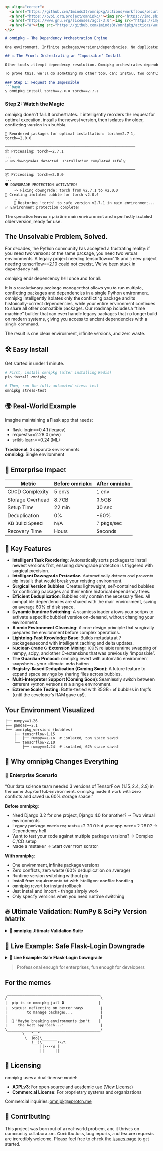 ```markdown
<p align="center">
  <a href="https://github.com/1minds3t/omnipkg/actions/workflows/security_audit.yml"><img src="https://github.com/1minds3t/omnipkg/actions/workflows/security_audit.yml/badge.svg" alt="Security Audit"></a>
  <a href="https://pypi.org/project/omnipkg/"><img src="https://img.shields.io/pypi/v/omnipkg.svg" alt="PyPI version"></a>
  <a href="https://www.gnu.org/licenses/agpl-3.0"><img src="https://img.shields.io/badge/License-AGPLv3-red.svg" alt="License: AGPLv3"></a>
  <a href="#"><img src="https://github.com/1minds3t/omnipkg/actions/workflows/test.yml/badge.svg" alt="Build Status"></a>
</p>

# omnipkg - The Dependency Orchestration Engine

One environment. Infinite packages/versions/dependencies. No duplicates/downgrades ever again. You can significantly reduce your reliance on pipx, uv, conda, Docker, etc. today.

## 💥 The Proof: Orchestrating an "Impossible" Install

Other tools attempt dependency resolution. Omnipkg orchestrates dependency symphonies.

To prove this, we'll do something no other tool can: install two conflicting versions of PyTorch in a single command, provided in the "wrong" order.

### Step 1: Request the Impossible
```bash
$ omnipkg install torch==2.0.0 torch==2.7.1
```

### Step 2: Watch the Magic

omnipkg doesn’t fail. It orchestrates. It intelligently reorders the request for optimal execution, installs the newest version, then isolates the older, conflicting version in a bubble.

```
🔄 Reordered packages for optimal installation: torch==2.7.1, torch==2.0.0

────────────────────────────────────────────────────────────
📦 Processing: torch==2.7.1
...
✅ No downgrades detected. Installation completed safely.

────────────────────────────────────────────────────────────
📦 Processing: torch==2.0.0
...
🛡️ DOWNGRADE PROTECTION ACTIVATED!
    -> Fixing downgrade: torch from v2.7.1 to v2.0.0
🫧 Creating isolated bubble for torch v2.0.0
    ...
    🔄 Restoring 'torch' to safe version v2.7.1 in main environment...
✅ Environment protection complete!
```

The operation leaves a pristine main environment and a perfectly isolated older version, ready for use.

## The Unsolvable Problem, Solved.

For decades, the Python community has accepted a frustrating reality: if you need two versions of the same package, you need two virtual environments. A legacy project needing tensorflow==1.15 and a new project needing tensorflow==2.10 could not coexist. We’ve been stuck in dependency hell.

omnipkg ends dependency hell once and for all.

It is a revolutionary package manager that allows you to run multiple, conflicting packages and dependencies in a single Python environment. omnipkg intelligently isolates only the conflicting package and its historically-correct dependencies, while your entire environment continues to share all other compatible packages. Our roadmap includes a “time machine” builder that can even handle legacy packages that no longer build on modern systems, giving you access to ancient dependencies with a single command.

The result is one clean environment, infinite versions, and zero waste.

## 🛠️ Easy Install

Get started in under 1 minute.

```bash
# First, install omnipkg (after installing Redis)
pip install omnipkg

# Then, run the fully automated stress test
omnipkg stress-test
```

## 🌍 Real-World Example

Imagine maintaining a Flask app that needs:

- flask-login==0.4.1 (legacy)
- requests==2.28.0 (new)
- scikit-learn==0.24 (ML)

**Traditional**: 3 separate environments  
**omnipkg**: Single environment

## 🏢 Enterprise Impact

|Metric          |Before omnipkg|After omnipkg|
|----------------|--------------|-------------|
|CI/CD Complexity|5 envs        |1 env        |
|Storage Overhead|8.7GB         |3.5GB        |
|Setup Time      |22 min        |30 sec       |
|Deduplication   |0%            |~60%         |
|KB Build Speed  |N/A           |7 pkgs/sec   |
|Recovery Time   |Hours         |Seconds      |

## 🧠 Key Features

- **Intelligent Task Reordering**: Automatically sorts packages to install newest versions first, ensuring downgrade protection is triggered with surgical precision.
- **Intelligent Downgrade Protection**: Automatically detects and prevents pip installs that would break your existing environment.
- **Surgical Version Bubbles**: Creates lightweight, self-contained bubbles for conflicting packages and their entire historical dependency trees.
- **Efficient Deduplication**: Bubbles only contain the necessary files. All compatible dependencies are shared with the main environment, saving on average 60% of disk space.
- **Dynamic Runtime Switching**: A seamless loader allows your scripts to activate a specific bubbled version on-demand, without changing your environment.
- **Atomic Environment Cleansing**: A core design principle that surgically prepares the environment before complex operations.
- **Lightning-Fast Knowledge Base**: Builds metadata at 7 packages/second with intelligent caching and delta updates.
- **Nuclear-Grade C-Extension Mixing**: 100% reliable runtime swapping of numpy, scipy, and other C-extensions that was previously “impossible”.
- **The Guardian Protocol**: omnipkg revert with automatic environment snapshots - your ultimate undo button.
- **Registry-Based Deduplication (Coming Soon)**: A future feature to expand space savings by sharing files across bubbles.
- **Multi-Interpreter Support (Coming Soon)**: Seamlessly switch between different Python versions in a single environment.
- **Extreme Scale Testing**: Battle-tested with 35GB+ of bubbles in tmpfs (until the developer’s RAM gave up!).

## Your Environment Visualized

```
├── numpy==1.26
├── pandas==2.1
└── .omnipkg_versions (bubbles)
    ├── tensorflow-1.15
    │   ├── numpy==1.16  # isolated, 58% space saved
    └── tensorflow-2.10
        ├── numpy==1.24  # isolated, 62% space saved
```

## 🎯 Why omnipkg Changes Everything

### 🏢 Enterprise Scenario

“Our data science team needed 3 versions of TensorFlow (1.15, 2.4, 2.9) in the same JupyterHub environment. omnipkg made it work with zero conflicts and saved us 60% storage space.”

**Before omnipkg**:

- Need Django 3.2 for one project, Django 4.0 for another? → Two virtual environments
- Legacy package needs requests==2.20.0 but your app needs 2.28.0? → Dependency hell
- Want to test your code against multiple package versions? → Complex CI/CD setup
- Made a mistake? → Start over from scratch

**With omnipkg**:

- One environment, infinite package versions
- Zero conflicts, zero waste (60% deduplication on average)
- Runtime version switching without pip
- Install from requirements.txt with intelligent conflict handling
- omnipkg revert for instant rollback
- Just install and import - things simply work
- Only specify versions when you need runtime switching

## 🔥 Ultimate Validation: NumPy & SciPy Version Matrix

<details>
<summary><strong>🚀 omnipkg Ultimate Validation Suite</strong></summary>

**🚀 PHASE 1: Clean Environment Preparation**

```
...
Successfully installed numpy-1.26.4

🔬 Analyzing changes...

🛡️ PROTECTION ACTIVATED!
-> Handling: numpy v2.3.2 → v1.26.4
🫧 Creating bubble for numpy v1.26.4
...
✅ Bubble created: 1407 files
📊 Space saved: 0.0%
🔄 Restoring numpy v2.3.2...

✅ Environment secured!
```

**🚀 PHASE 2: Multi-Version Bubble Creation**

```
...
--- Creating numpy==1.24.3 bubble ---
🫧 Isolating numpy v1.24.3
    ✅ Bubble created: 1363 files

--- Creating scipy==1.12.0 bubble ---
🫧 Isolating scipy v1.12.0
✅ Bubble created: 3551 files
```

**🚀 PHASE 3: Runtime Validation**

**💥 NUMPY VERSION SWITCHING:**

```
⚡ Activating numpy==1.24.3
✅ Version: 1.24.3
🔢 Array sum: 6

⚡ Activating numpy==1.26.4
✅ Version: 1.26.4
🔢 Array sum: 6
```

**🔥 SCIPY EXTENSION VALIDATION:**

```
🌋 Activating scipy==1.12.0
✅ Version: 1.12.0
♻️ Sparse matrix: 3 non-zeros

🌋 Activating scipy==1.16.1
✅ Version: 1.16.1
♻️ Sparse matrix: 3 non-zeros
```

**🤯 COMBINATION TESTING:**

```
🌀 Mix: numpy==1.24.3 + scipy==1.12.0
...
🧪 Compatibility: [1. 2. 3.]

🌀 Mix: numpy==1.26.4 + scipy==1.16.1
...
🧪 Compatibility: [1. 2. 3.]
```

**🚀 VALIDATION SUCCESSFUL! 🎇**

**🚀 PHASE 4: Environment Restoration**

```
- Removing bubble: numpy-1.24.3
- Removing bubble: numpy-1.26.4
- Removing bubble: scipy-1.12.0

✅ Environment restored to initial state.
```

</details>

## 🔬 Live Example: Safe Flask-Login Downgrade

<details>
<summary><strong>🔬 Live Example: Safe Flask-Login Downgrade</strong></summary>

```bash
# Install conflicting flask-login version
$ omnipkg install flask-login==0.4.1

📸 Taking LIVE pre-installation snapshot...
    - Found 545 packages

🛡️ DOWNGRADE PROTECTION ACTIVATED!
-> Detected conflict: flask-login v0.6.3 → v0.4.1
🫧 Creating bubble for flask-login v0.4.1
    -> Strategy 1: pip dry-run...
    -> Strategy 2: PyPI API...
    ✅ Dependencies resolved via PyPI API
📦 Installing to temporary location...
🧹 Creating deduplicated bubble...
⚡️ Loading hash index from cache...
📈 Loaded 203,032 file hashes
⚠️ Native isolation: MarkupSafe
✅ Bubble created: 151 files copied, 188 deduplicated
📊 Space saved: 55.5%
🔄 Restoring flask-login v0.6.3...

✅ Environment secured!

# Verify final state
$ omnipkg info flask-login

📋 flask-login STATUS:
----------------------------------------
🎯 Active: 0.6.3 (protected)
🫧 Available: 0.4.1
📊 Space Saved: 55.5% (188 files deduplicated)
🔄 Switch: omnipkg activate flask-login==0.4.1
```

You now have both versions available without virtual environments or conflicts.

</details>


> Professional enough for enterprises, fun enough for developers

## For the memes

```
 ___________________________________________
/                                           \
|  pip is in omnipkg jail 🔒                |
|  Status: Reflecting on better ways        |
|         to manage packages...             |
|                                           |
|  💭 'Maybe breaking environments isn't    |
|     the best approach...'                 |
\___________________________________________/
        \   ^__^
         \  (oo)\_______
            (__)\       )\/\
                ||----w |
                ||     ||
```

## 📄 Licensing

omnipkg uses a dual-license model:

- **AGPLv3**: For open-source and academic use ([View License](https://www.gnu.org/licenses/agpl-3.0))
- **Commercial License**: For proprietary systems and organizations

Commercial inquiries: [omnipkg@proton.me](mailto:omnipkg@proton.me)

## 🤝 Contributing

This project was born out of a real-world problem, and it thrives on community collaboration. Contributions, bug reports, and feature requests are incredibly welcome. Please feel free to check the [issues page](https://github.com/1minds3t/omnipkg/issues) to get started.

```

```